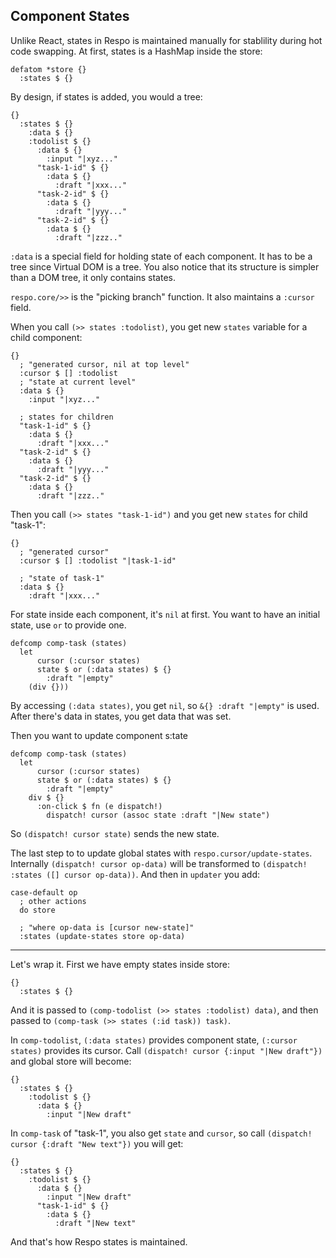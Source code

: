 ## Component States

Unlike React, states in Respo is maintained manually for stablility during hot code swapping.
At first, states is a HashMap inside the store:

```
defatom *store {}
  :states $ {}
```

By design, if states is added, you would a tree:

```
{}
  :states $ {}
    :data $ {}
    :todolist $ {}
      :data $ {}
        :input "|xyz..."
      "task-1-id" $ {}
        :data $ {}
          :draft "|xxx..."
      "task-2-id" $ {}
        :data $ {}
          :draft "|yyy..."
      "task-2-id" $ {}
        :data $ {}
          :draft "|zzz.."
```

`:data` is a special field for holding state of each component.
It has to be a tree since Virtual DOM is a tree.
You also notice that its structure is simpler than a DOM tree, it only contains states.

`respo.core/>>` is the "picking branch" function. It also maintains a `:cursor` field.

When you call `(>> states :todolist)`, you get new `states` variable for a child component:

```
{}
  ; "generated cursor, nil at top level"
  :cursor $ [] :todolist
  ; "state at current level"
  :data $ {}
    :input "|xyz..."

  ; states for children
  "task-1-id" $ {}
    :data $ {}
      :draft "|xxx..."
  "task-2-id" $ {}
    :data $ {}
      :draft "|yyy..."
  "task-2-id" $ {}
    :data $ {}
      :draft "|zzz.."
```

Then you call `(>> states "task-1-id")` and you get new `states` for child "task-1":

```
{}
  ; "generated cursor"
  :cursor $ [] :todolist "|task-1-id"

  ; "state of task-1"
  :data $ {}
    :draft "|xxx..."
```

For state inside each component, it's `nil` at first.
You want to have an initial state, use `or` to provide one.

```
defcomp comp-task (states)
  let
      cursor (:cursor states)
      state $ or (:data states) $ {}
        :draft "|empty"
    (div {}))
```

By accessing `(:data states)`, you get `nil`, so `&{} :draft "|empty"` is used.
After there's data in states, you get data that was set.

Then you want to update component s:tate

```
defcomp comp-task (states)
  let
      cursor (:cursor states)
      state $ or (:data states) $ {}
        :draft "|empty"
    div $ {}
      :on-click $ fn (e dispatch!)
        dispatch! cursor (assoc state :draft "|New state")
```

So `(dispatch! cursor state)` sends the new state.

The last step to to update global states with `respo.cursor/update-states`.
Internally `(dispatch! cursor op-data)` will be transformed to `(dispatch! :states ([] cursor op-data))`.
And then in `updater` you add:

```
case-default op
  ; other actions
  do store

  ; "where op-data is [cursor new-state]"
  :states (update-states store op-data)
```

---

Let's wrap it. First we have empty states inside store:

```
{}
  :states $ {}
```

And it is passed to `(comp-todolist (>> states :todolist) data)`,
and then passed to `(comp-task (>> states (:id task)) task)`.

In `comp-todolist`, `(:data states)` provides component state, `(:cursor states)` provides its cursor.
Call `(dispatch! cursor {:input "|New draft"})` and global store will become:

```
{}
  :states $ {}
    :todolist $ {}
      :data $ {}
        :input "|New draft"

```

In `comp-task` of "task-1", you also get `state` and `cursor`, so call `(dispatch! cursor {:draft "New text"})` you will get:

```
{}
  :states $ {}
    :todolist $ {}
      :data $ {}
        :input "|New draft"
      "task-1-id" $ {}
        :data $ {}
          :draft "|New text"
```

And that's how Respo states is maintained.
